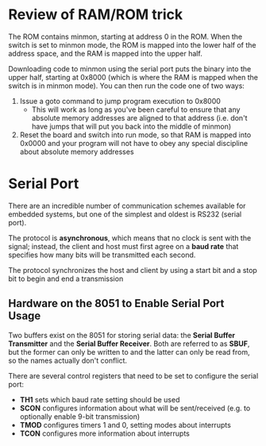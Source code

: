 # Review of RAM/ROM trick

The ROM contains minmon, starting at address 0 in the ROM.  When the switch is
set to minmon mode, the ROM is mapped into the lower half of the address space,
and the RAM is mapped into the upper half.

Downloading code to minmon using the serial port puts the binary into the upper
half, starting at 0x8000 (which is where the RAM is mapped when the switch is in
minmon mode).  You can then run the code one of two ways:

1. Issue a goto command to jump program execution to 0x8000
    * This will work as long as you've been careful to ensure that any absolute
    memory addresses are aligned to that address (i.e. don't have jumps that
    will put you back into the middle of minmon)
2. Reset the board and switch into run mode, so that RAM is mapped into 0x0000
and your program will not have to obey any special discipline about absolute
memory addresses

# Serial Port

There are an incredible number of communication schemes available for embedded
systems, but one of the simplest and oldest is RS232 (serial port).

The protocol is **asynchronous**, which means that no clock is sent with the
signal; instead, the client and host must first agree on a **baud rate** that
specifies how many bits will be transmitted each second.

The protocol synchronizes the host and client by using a start bit and a stop
bit to begin and end a transmission

## Hardware on the 8051 to Enable Serial Port Usage

Two buffers exist on the 8051 for storing serial data: the **Serial Buffer
Transmitter** and the **Serial Buffer Receiver**.  Both are referred to as
**SBUF**, but the former can only be written to and the latter can only be read
from, so the names actually don't conflict.

There are several control registers that need to be set to configure the serial
port:

- **TH1** sets which baud rate setting should be used
- **SCON** configures information about what will be sent/received (e.g. to
optionally enable 9-bit transmission)
- **TMOD** configures timers 1 and 0, setting modes about interrupts
- **TCON** configures more information about interrupts
